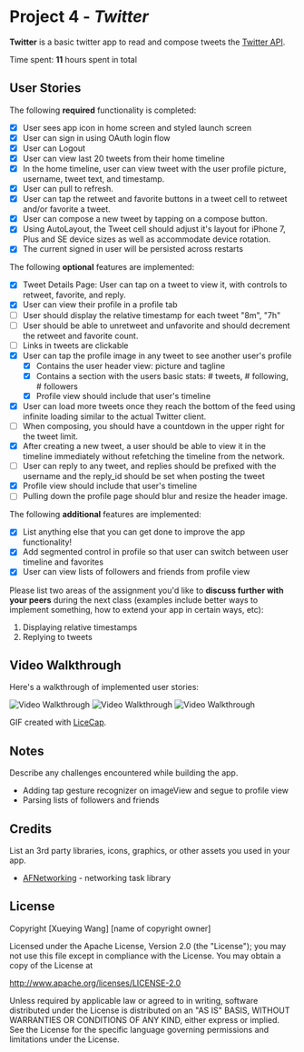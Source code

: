 # Project 4 - *Twitter*

**Twitter** is a basic twitter app to read and compose tweets the [Twitter API](https://apps.twitter.com/).

Time spent: **11** hours spent in total

## User Stories

The following **required** functionality is completed:

- [x] User sees app icon in home screen and styled launch screen
- [x] User can sign in using OAuth login flow
- [x] User can Logout
- [x] User can view last 20 tweets from their home timeline
- [x] In the home timeline, user can view tweet with the user profile picture, username, tweet text, and timestamp.
- [x] User can pull to refresh.
- [x] User can tap the retweet and favorite buttons in a tweet cell to retweet and/or favorite a tweet.
- [x] User can compose a new tweet by tapping on a compose button.
- [x] Using AutoLayout, the Tweet cell should adjust it's layout for iPhone 7, Plus and SE device sizes as well as accommodate device rotation.
- [x] The current signed in user will be persisted across restarts

The following **optional** features are implemented:

- [x] Tweet Details Page: User can tap on a tweet to view it, with controls to retweet, favorite, and reply.
- [x] User can view their profile in a profile tab
- [ ] User should display the relative timestamp for each tweet "8m", "7h"
- [ ] User should be able to unretweet and unfavorite and should decrement the retweet and favorite count.
- [ ] Links in tweets are clickable
- [x] User can tap the profile image in any tweet to see another user's profile
    - [x] Contains the user header view: picture and tagline
    - [x] Contains a section with the users basic stats: # tweets, # following, # followers
    - [x] Profile view should include that user's timeline
- [x] User can load more tweets once they reach the bottom of the feed using infinite loading similar to the actual Twitter client.
- [ ] When composing, you should have a countdown in the upper right for the tweet limit.
- [x] After creating a new tweet, a user should be able to view it in the timeline immediately without refetching the timeline from the network.
- [ ] User can reply to any tweet, and replies should be prefixed with the username and the reply_id should be set when posting the tweet
- [x] Profile view should include that user's timeline
- [ ] Pulling down the profile page should blur and resize the header image.

The following **additional** features are implemented:

- [x] List anything else that you can get done to improve the app functionality!
- [x] Add segmented control in profile so that user can switch between user timeline and favorites
- [x] User can view lists of followers and friends from profile view

Please list two areas of the assignment you'd like to **discuss further with your peers** during the next class (examples include better ways to implement something, how to extend your app in certain ways, etc):

1. Displaying relative timestamps
2. Replying to tweets

## Video Walkthrough

Here's a walkthrough of implemented user stories:

<img src='http://i.imgur.com/Ub7iN5N.gif' title='Navigation' width='' alt='Video Walkthrough' />

<img src='http://i.imgur.com/AFOXCxw.gif' title='Compose new Tweet' width='' alt='Video Walkthrough' />

<img src='http://i.imgur.com/zxGnX7f.gif' title='Compose new Tweet' width='' alt='Video Walkthrough' />

GIF created with [LiceCap](http://www.cockos.com/licecap/).

## Notes

Describe any challenges encountered while building the app.
- Adding tap gesture recognizer on imageView and segue to profile view
- Parsing lists of followers and friends

## Credits

List an 3rd party libraries, icons, graphics, or other assets you used in your app.

- [AFNetworking](https://github.com/AFNetworking/AFNetworking) - networking task library

## License

Copyright [Xueying Wang] [name of copyright owner]

Licensed under the Apache License, Version 2.0 (the "License");
you may not use this file except in compliance with the License.
You may obtain a copy of the License at

http://www.apache.org/licenses/LICENSE-2.0

Unless required by applicable law or agreed to in writing, software
distributed under the License is distributed on an "AS IS" BASIS,
WITHOUT WARRANTIES OR CONDITIONS OF ANY KIND, either express or implied.
See the License for the specific language governing permissions and
limitations under the License.
